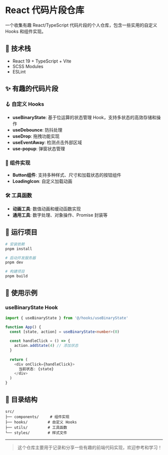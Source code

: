 # React 代码片段仓库

一个收集有趣 React/TypeScript 代码片段的个人仓库，包含一些实用的自定义 Hooks 和组件实现。

## 🚀 技术栈

- React 19 + TypeScript + Vite
- SCSS Modules
- ESLint

## ✨ 有趣的代码片段

### 🪝 自定义 Hooks
- **useBinaryState**: 基于位运算的状态管理 Hook，支持多状态的高效存储和操作
- **useDebounce**: 防抖处理
- **useDrop**: 拖拽功能实现
- **useEventAway**: 检测点击外部区域
- **use-popup**: 弹窗状态管理

### 🎨 组件实现
- **Button组件**: 支持多种样式、尺寸和加载状态的按钮组件
- **LoadingIcon**: 自定义加载动画

### 🛠️ 工具函数
- **动画工具**: 数值动画和缓动函数实现
- **通用工具**: 数字处理、对象操作、Promise 封装等

## 🚀 运行项目

```bash
# 安装依赖
pnpm install

# 启动开发服务器
pnpm dev

# 构建项目
pnpm build
```

## 📝 使用示例

### useBinaryState Hook
```typescript
import { useBinaryState } from '@/hooks/useBinaryState'

function App() {
  const [state, action] = useBinaryState<number>(0)
  
  const handleClick = () => {
    action.addState(4) // 添加状态
  }
  
  return (
    <div onClick={handleClick}>
      当前状态: {state}
    </div>
  )
}
```

## 📂 目录结构

```
src/
├── components/     # 组件实现
├── hooks/         # 自定义 Hooks
├── utils/         # 工具函数
└── styles/        # 样式文件
```

---

> 这个仓库主要用于记录和分享一些有趣的前端代码实现，欢迎参考和学习！